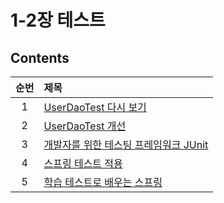 # 1-2장 테스트

## Contents

| 순번 | 제목                                                                                                                                                                                                                                                                                                                                                                                                                                 |
| :--: | :----------------------------------------------------------------------------------------------------------------------------------------------------------------------------------------------------------------------------------------------------------------------------------------------------------------------------------------------------------------------------------------------------------------------------------- |
|  1   | [UserDaoTest 다시 보기](https://github.com/0xe82de/Study/blob/main/Spring/%ED%86%A0%EB%B9%84%EC%9D%98%20%EC%8A%A4%ED%94%84%EB%A7%81%203.1/1-2%EC%9E%A5%20%ED%85%8C%EC%8A%A4%ED%8A%B8/2.1%20UserDaoTest%20%EB%8B%A4%EC%8B%9C%20%EB%B3%B4%EA%B8%B0.md)                                                                                                                                                                                 |
|  2   | [UserDaoTest 개선](https://github.com/0xe82de/Study/blob/main/Spring/%ED%86%A0%EB%B9%84%EC%9D%98%20%EC%8A%A4%ED%94%84%EB%A7%81%203.1/1-2%EC%9E%A5%20%ED%85%8C%EC%8A%A4%ED%8A%B8/2.2%20UserDaoTest%20%EA%B0%9C%EC%84%A0.md)                                                                                                                                                                                                           |
|  3   | [개발자를 위한 테스팅 프레임워크 JUnit](https://github.com/0xe82de/Study/blob/main/Spring/%ED%86%A0%EB%B9%84%EC%9D%98%20%EC%8A%A4%ED%94%84%EB%A7%81%203.1/1-2%EC%9E%A5%20%ED%85%8C%EC%8A%A4%ED%8A%B8/2.3%20%EA%B0%9C%EB%B0%9C%EC%9E%90%EB%A5%BC%20%EC%9C%84%ED%95%9C%20%ED%85%8C%EC%8A%A4%ED%8C%85%20%ED%94%84%EB%A0%88%EC%9E%84%EC%9B%8C%ED%81%AC%20JUnit.md#235-%ED%85%8C%EC%8A%A4%ED%8A%B8-%EC%BD%94%EB%93%9C-%EA%B0%9C%EC%84%A0) |
|  4   | [스프링 테스트 적용](https://github.com/0xe82de/Study/blob/main/Spring/%ED%86%A0%EB%B9%84%EC%9D%98%20%EC%8A%A4%ED%94%84%EB%A7%81%203.1/1-2%EC%9E%A5%20%ED%85%8C%EC%8A%A4%ED%8A%B8/2.4%20%EC%8A%A4%ED%94%84%EB%A7%81%20%ED%85%8C%EC%8A%A4%ED%8A%B8%20%EC%A0%81%EC%9A%A9.md)                                                                                                                                                           |
|  5   | [학습 테스트로 배우는 스프링](https://github.com/0xe82de/Study/blob/main/Spring/%ED%86%A0%EB%B9%84%EC%9D%98%20%EC%8A%A4%ED%94%84%EB%A7%81%203.1/1-2%EC%9E%A5%20%ED%85%8C%EC%8A%A4%ED%8A%B8/2.5%20%ED%95%99%EC%8A%B5%20%ED%85%8C%EC%8A%A4%ED%8A%B8%EB%A1%9C%20%EB%B0%B0%EC%9A%B0%EB%8A%94%20%EC%8A%A4%ED%94%84%EB%A7%81.md)                                                                                                           |
